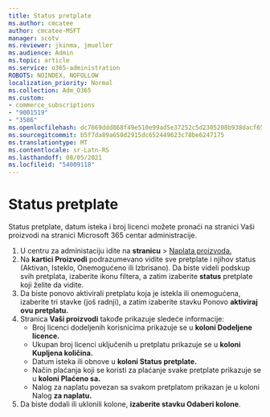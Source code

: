 ```yaml
---
title: Status pretplate
ms.author: cmcatee
author: cmcatee-MSFT
manager: scotv
ms.reviewer: jkinma, jmueller
ms.audience: Admin
ms.topic: article
ms.service: o365-administration
ROBOTS: NOINDEX, NOFOLLOW
localization_priority: Normal
ms.collection: Adm_O365
ms.custom:
- commerce_subscriptions
- "9001519"
- "3586"
ms.openlocfilehash: dc7669ddd868f49e510e99ad5e37252c5d2305208b938dacf65fd92a1d9fb137
ms.sourcegitcommit: b5f7da89a650d2915dc652449623c78be6247175
ms.translationtype: MT
ms.contentlocale: sr-Latn-RS
ms.lasthandoff: 08/05/2021
ms.locfileid: "54009118"
---
```

# <a name="subscription-status"></a>Status pretplate

Status pretplate, datum isteka i broj licenci možete  pronaći na stranici Vaši proizvodi na stranici Microsoft 365 centar administracije.

1. U centru za administaciju idite na **stranicu**  >  [Naplata proizvoda.](https://go.microsoft.com/fwlink/p/?linkid=842054)
2. Na **kartici Proizvodi** podrazumevano vidite sve pretplate i njihov status (Aktivan, Isteklo, Onemogućeno ili Izbrisano). Da biste videli podskup svih pretplata, izaberite ikonu filtera, a zatim izaberite **status** pretplate koji želite da vidite.
3. Da biste ponovo aktivirali pretplatu koja je istekla ili onemogućena, izaberite tri stavke (još radnji), a zatim izaberite stavku Ponovo **aktiviraj ovu pretplatu.**
4. Stranica **Vaši proizvodi** takođe prikazuje sledeće informacije:
    - Broj licenci dodeljenih korisnicima prikazuje se u **koloni Dodeljene licence.**
    - Ukupan broj licenci uključenih u pretplatu prikazuje se u **koloni Kupljena količina.**
    - Datum isteka ili obnove u **koloni Status pretplate.**
    - Način plaćanja koji se koristi za plaćanje svake pretplate prikazuje se u **koloni Plaćeno sa.**
    - Nalog za naplatu povezan sa svakom pretplatom prikazan je u koloni Nalog **za naplatu.**
5. Da biste dodali ili uklonili kolone, **izaberite stavku Odaberi kolone**.